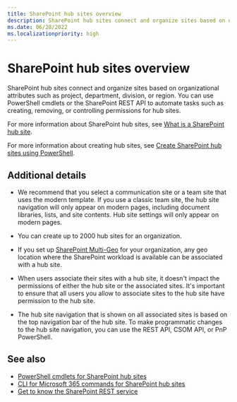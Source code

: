 ```yaml
---
title: SharePoint hub sites overview
description: SharePoint hub sites connect and organize sites based on organizational attributes such as project, department, division, or region.
ms.date: 06/28/2022
ms.localizationpriority: high
---
```


# SharePoint hub sites overview

SharePoint hub sites connect and organize sites based on organizational attributes such as project, department, division, or region. You can use PowerShell cmdlets or the SharePoint REST API to automate tasks such as creating, removing, or controlling permissions for hub sites.

For more information about SharePoint hub sites, see [What is a SharePoint hub site](https://go.microsoft.com/fwlink/?linkid=869149).

For more information about creating hub sites, see [Create SharePoint hub sites using PowerShell](create-hub-site-with-powershell.md).

## Additional details

- We recommend that you select a communication site or a team site that uses the modern template. If you use a classic team site, the hub site navigation will only appear on modern pages, including document libraries, lists, and site contents. Hub site settings will only appear on modern pages.

- You can create up to 2000 hub sites for an organization.

- If you set up [SharePoint Multi-Geo](../../solution-guidance/multigeo-introduction.md) for your organization, any geo location where the SharePoint workload is available can be associated with a hub site.

- When users associate their sites with a hub site, it doesn't impact the permissions of either the hub site or the associated sites. It's important to ensure that all users you allow to associate sites to the hub site have permission to the hub site.

- The hub site navigation that is shown on all associated sites is based on the top navigation bar of the hub site. To make programmatic changes to the hub site navigation, you can use the REST API, CSOM API, or PnP PowerShell.


## See also

- [PowerShell cmdlets for SharePoint hub sites](hub-site-powershell.md)
- [CLI for Microsoft 365 commands for SharePoint hub sites](hub-site-o365cli.md)
- [Get to know the SharePoint REST service](../../sp-add-ins/get-to-know-the-sharepoint-rest-service.md)
